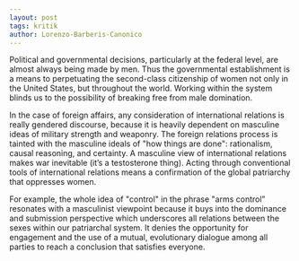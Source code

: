 ```yaml
---
layout: post
tags: kritik
author: Lorenzo-Barberis-Canonico
---
```


Political and governmental decisions, particularly at the federal level, are almost always being made by men. Thus the governmental establishment is a means to perpetuating the second-class citizenship of women not only in the United States, but throughout the world. Working within the system blinds us to the possibility of breaking free from male domination. 

In the case of foreign affairs, any consideration of international relations is really gendered discourse, because it is heavily dependent on masculine ideas of military strength and weaponry. The foreign relations process is tainted with the masculine ideals of "how things are done": rationalism, causal reasoning, and certainty. A masculine view of international relations makes war inevitable (it’s a testosterone thing). Acting through conventional tools of international relations means a confirmation of the global patriarchy that oppresses women. 

For example, the whole idea of "control" in the phrase "arms control” resonates with a masculinist viewpoint because it buys into the dominance and submission perspective which underscores all relations between the sexes within our patriarchal system. It denies the opportunity for engagement and the use of a mutual, evolutionary dialogue among all parties to reach a conclusion that satisfies everyone. 
